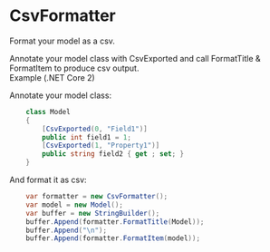 # CsvFormatter
Format your model as a csv.

Annotate your model class with CsvExported and call FormatTitle & FormatItem to produce csv output.  
Example (.NET Core 2)

Annotate your model class:
```c#
    class Model
    {
        [CsvExported(0, "Field1")]
        public int field1 = 1;
        [CsvExported(1, "Property1")]
        public string field2 { get ; set; }
    }
```

And format it as csv:

```c#
    var formatter = new CsvFormatter();
    var model = new Model();
    var buffer = new StringBuilder();
    buffer.Append(formatter.FormatTitle(Model));
    buffer.Append("\n");
    buffer.Append(formatter.FormatItem(model));
```
